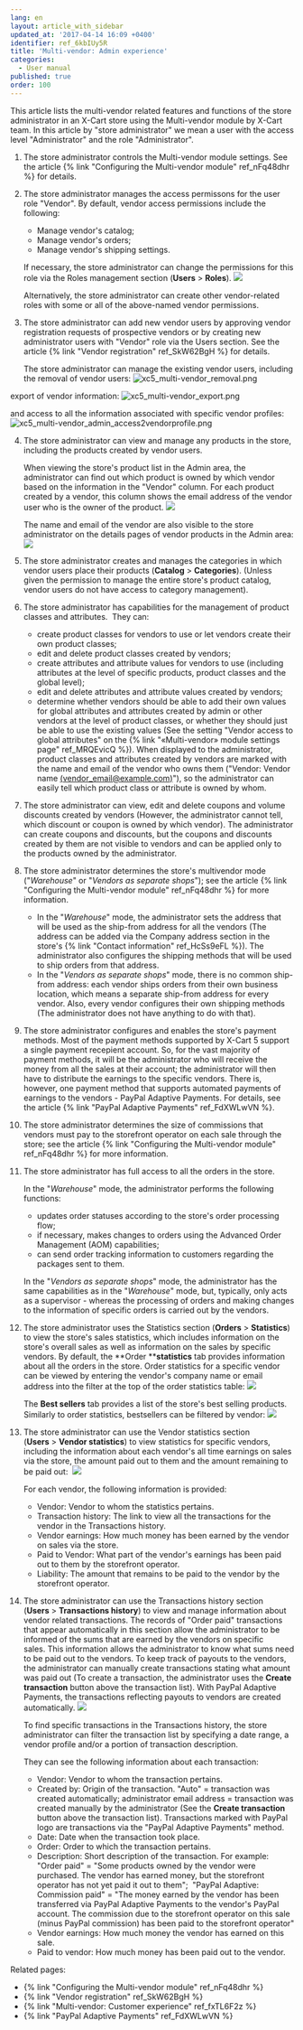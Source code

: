 ```yaml
---
lang: en
layout: article_with_sidebar
updated_at: '2017-04-14 16:09 +0400'
identifier: ref_6kbIUy5R
title: 'Multi-vendor: Admin experience'
categories:
  - User manual
published: true
order: 100
---
```



This article lists the multi-vendor related features and functions of the store administrator in an X-Cart store using the Multi-vendor module by X-Cart team. In this article by "store administrator" we mean a user with the access level "Administrator" and the role "Administrator".

1.  The store administrator controls the Multi-vendor module settings. See the article {% link "Configuring the Multi-vendor module" ref_nFq48dhr %} for details.

2.  The store administrator manages the access permissons for the user role "Vendor". By default, vendor access permissions include the following:
    *   Manage vendor's catalog;
    *   Manage vendor's orders;
    *   Manage vendor's shipping settings.
    
    If necessary, the store administrator can change the permissions for this role via the Roles management section (**Users** > **Roles**).
    ![]({{site.baseurl}}/attachments/8749416/8717112.png)
    
    Alternatively, the store administrator can create other vendor-related roles with some or all of the above-named vendor permissions.
    
3.  The store administrator can add new vendor users by approving vendor registration requests of prospective vendors or by creating new administrator users with "Vendor" role via the Users section. See the article {% link "Vendor registration" ref_SkW62BgH %} for details.
    
    The store administrator can manage the existing vendor users, including the removal of vendor users:
    ![xc5_multi-vendor_removal.png]({{site.baseurl}}/attachments/ref_6kbIUy5R/xc5_multi-vendor_removal.png)

export of vendor information:
    ![xc5_multi-vendor_export.png]({{site.baseurl}}/attachments/ref_6kbIUy5R/xc5_multi-vendor_export.png)

and access to all the information associated with specific vendor profiles:
    ![xc5_multi-vendor_admin_access2vendorprofile.png]({{site.baseurl}}/attachments/ref_6kbIUy5R/xc5_multi-vendor_admin_access2vendorprofile.png)


4.  The store administrator can view and manage any products in the store, including the products created by vendor users.

    When viewing the store's product list in the Admin area, the administrator can find out which product is owned by which vendor based on the information in the "Vendor" column. For each product created by a vendor, this column shows the email address of the vendor user who is the owner of the product.
    ![]({{site.baseurl}}/attachments/8749416/8717004.png)
    
    The name and email of the vendor are also visible to the store administrator on the details pages of vendor products in the Admin area:
    ![]({{site.baseurl}}/attachments/8749416/8717003.png)
    
5.  The store administrator creates and manages the categories in which vendor users place their products (**Catalog** > **Categories**). (Unless given the permission to manage the entire store's product catalog, vendor users do not have access to category management). 

6.  The store administrator has capabilities for the management of product classes and attributes. 
    They can:

    *   create product classes for vendors to use or let vendors create their own product classes;
    *   edit and delete product classes created by vendors;
    *   create attributes and attribute values for vendors to use (including attributes at the level of specific products, product classes and the global level);
    *   edit and delete attributes and attribute values created by vendors;
    *   determine whether vendors should be able to add their own values for global attributes and attributes created by admin or other vendors at the level of product classes, or whether they should just be able to use the existing values (See the setting "Vendor access to global attributes" on the {% link "«Multi-vendor» module settings page" ref_MRQEvicQ %}). When displayed to the administrator, product classes and attributes created by vendors are marked with the name and email of the vendor who owns them ("Vendor: Vendor name [(vendor_email@example.com)](http://localhost/x-cart-5.2.8-en/admin.php?target=profile&profile_id=11)"), so the administrator can easily tell which product class or attribute is owned by whom.  

7.  The store administrator can view, edit and delete coupons and volume discounts created by vendors (However, the administrator cannot tell, which discount or coupon is owned by which vendor). The administrator can create coupons and discounts, but the coupons and discounts created by them are not visible to vendors and can be applied only to the products owned by the administrator.

8.  The store administrator determines the store's multivendor mode ("_Warehouse_" or "_Vendors as separate shops_"); see the article {% link "Configuring the Multi-vendor module" ref_nFq48dhr %} for more information.

    *   In the "_Warehouse_" mode, the administrator sets the address that will be used as the ship-from address for all the vendors (The address can be added via the Company address section in the store's {% link "Contact information" ref_HcSs9eFL %}). The administrator also configures the shipping methods that will be used to ship orders from that address. 
    *   In the "_Vendors as separate shops_" mode, there is no common ship-from address: each vendor ships orders from their own business location, which means a separate ship-from address for every vendor. Also, every vendor configures their own shipping methods (The administrator does not have anything to do with that). 

9.  The store administrator configures and enables the store's payment methods. Most of the payment methods supported by X-Cart 5 support a single payment recepient account. So, for the vast majority of payment methods, it will be the administrator who will receive the money from all the sales at their account; the administrator will then have to distribute the earnings to the specific vendors. There is, however, one payment method that supports automated payments of earnings to the vendors - PayPal Adaptive Payments. For details, see the article {% link "PayPal Adaptive Payments" ref_FdXWLwVN %}.

10.  The store administrator determines the size of commissions that vendors must pay to the storefront operator on each sale through the store; see the article {% link "Configuring the Multi-vendor module" ref_nFq48dhr %} for more information.

11.  The store administrator has full access to all the orders in the store. 

     In the "_Warehouse_" mode, the administrator performs the following functions:
     
     *   updates order statuses according to the store's order processing flow;
     *   if necessary, makes changes to orders using the Advanced Order Management (AOM) capabilities;
     *   can send order tracking information to customers regarding the packages sent to them.

     In the "_Vendors as separate shops_" mode, the administrator has the same capabilities as in the "_Warehouse_" mode, but, typically, only acts as a supervisor - whereas the processing of orders and making changes to the information of specific orders is carried out by the vendors.

12.  The store administrator uses the Statistics section (**Orders** > **Statistics**) to view the store's sales statistics, which includes information on the store's overall sales as well as information on the sales by specific vendors. By default, the **Order ****statistics** tab provides information about all the orders in the store. Order statistics for a specific vendor can be viewed by entering the vendor's company name or email address into the filter at the top of the order statistics table:
     ![]({{site.baseurl}}/attachments/8749416/8717225.png)
    
     The **Best sellers** tab provides a list of the store's best selling products. Similarly to order statistics, bestsellers can be filtered by vendor:
     ![]({{site.baseurl}}/attachments/8749416/8717226.png)
    
13.  The store administrator can use the Vendor statistics section (**Users** > **Vendor statistics**) to view statistics for specific vendors, including the information about each vendor's all time earnings on sales via the store, the amount paid out to them and the amount remaining to be paid out: 
     ![]({{site.baseurl}}/attachments/8749416/8719636.png)
    
     For each vendor, the following information is provided:
     
     *   Vendor: Vendor to whom the statistics pertains.
     *   Transaction history: The link to view all the transactions for the vendor in the Transactions history.
     *   Vendor earnings: How much money has been earned by the vendor on sales via the store.
     *   Paid to Vendor: What part of the vendor's earnings has been paid out to them by the storefront operator. 
     *   Liability: The amount that remains to be paid to the vendor by the storefront operator.

14.  The store administrator can use the Transactions history section (**Users** > **Transactions history**) to view and manage information about vendor related transactions. The records of "Order paid" transactions that appear automatically in this section allow the administrator to be informed of the sums that are earned by the vendors on specific sales. This information allows the administrator to know what sums need to be paid out to the vendors. To keep track of payouts to the vendors, the administrator can manually create transactions stating what amount was paid out (To create a transaction, the administrator uses the **Create transaction** button above the transaction list). With PayPal Adaptive Payments, the transactions reflecting payouts to vendors are created automatically.
     ![]({{site.baseurl}}/attachments/8749416/8719637.png)
    
     To find specific transactions in the Transactions history, the store administrator can filter the transaction list by specifying a date range, a vendor profile and/or a portion of transaction description.
    
     They can see the following information about each transaction:
    
     *   Vendor: Vendor to whom the transaction pertains.
     *   Created by: Origin of the transaction. "Auto" = transaction was created automatically; administrator email address = transaction was created manually by the administrator (See the **Create transaction** button above the transaction list). Transactions marked with PayPal logo are transactions via the "PayPal Adaptive Payments" method.
     *   Date: Date when the transaction took place.
     *   Order: Order to which the transaction pertains.
     *   Description: Short description of the transaction. For example:
        "Order paid" = "Some products owned by the vendor were purchased. The vendor has earned money, but the storefront operator has not yet paid it out to them"; 
        "PayPal Adaptive: Commission paid" = "The money earned by the vendor has been transferred via PayPal Adaptive Payments to the vendor's PayPal account. The commission due to the storefront operator on this sale (minus PayPal commission) has been paid to the storefront operator"
     *   Vendor earnings: How much money the vendor has earned on this sale.
     *   Paid to vendor: How much money has been paid out to the vendor.

Related pages:

*   {% link "Configuring the Multi-vendor module" ref_nFq48dhr %}
*   {% link "Vendor registration" ref_SkW62BgH %}
*   {% link "Multi-vendor: Customer experience" ref_fxTL6F2z %}
*   {% link "PayPal Adaptive Payments" ref_FdXWLwVN %}
